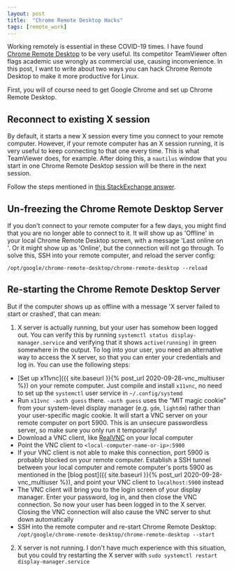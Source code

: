 ```yaml
---
layout: post
title:  "Chrome Remote Desktop Hacks"
tags: [remote_work]
---
```

Working remotely is essential in these COVID-19 times. I have found [Chrome Remote Desktop](https://remotedesktop.google.com/) to be very useful. Its competitor TeamViewer often flags academic use wrongly as commercial use, causing inconvenience. In this post, I want to write about two ways you can hack Chrome Remote Desktop to make it more productive for Linux.

First, you will of course need to get Google Chrome and set up Chrome Remote Desktop.

## Reconnect to existing X session
By default, it starts a new X session every time you connect to your remote computer. However, if your remote computer has an X session running, it is very useful to keep connecting to that one every time. This is what TeamViewer does, for example. After doing this, a `nautilus` window that you start in one Chrome Remote Desktop session will be there in the next session.

Follow the steps mentioned in [this StackExchange answer](https://superuser.com/a/850359).

## Un-freezing the Chrome Remote Desktop Server
If you don't connect to your remote computer for a few days, you might find that you are no longer able to connect to it. It will show up as 'Offline' in your local Chrome Remote Desktop screen, with a message 'Last online on <date>'. Or it might show up as 'Online', but the connection will not go through. To solve this, SSH into your remote computer, and reload the server config:
```
/opt/google/chrome-remote-desktop/chrome-remote-desktop --reload
``` 
  
## Re-starting the Chrome Remote Desktop Server
But if the computer shows up as offline with a message 'X server failed to start or crashed', that can mean:

1. X server is actually running, but your user has somehow been logged out. You can verify this by running `systemctl status display-manager.service` and verifying
that it shows `active(running)` in green somewhere in the output. To log into your user, you need an alternative way to access the X server, so that you can enter
your credentials and log in. You can use the following steps:
  - [Set up x11vnc]({{ site.baseurl }}{% post_url 2020-09-28-vnc_multiuser %}) on your remote computer. Just compile and install `x11vnc`, no need to set up the
`systemctl` user service in `~/.config/systemd`
  - Run `x11vnc -auth guess` there. `-auth guess` uses the "MIT magic cookie" from your system-level display manager (e.g. `gdm`, `lightdm`) rather than your user-specific magic cookie. It will start a VNC server on your remote computer on port 5900. This is an unsecure passwordless server, so make sure you only run it temporarily!
  - Download a VNC client, like [RealVNC](https://www.realvnc.com/en/connect/download/viewer/) on your local computer
  - Point the VNC client to `<local-computer-name-or-ip>:5900`
  - If your VNC client is not able to make this connection, port 5900 is probably blocked on your remote computer. Establish a SSH tunnel between your local computer and remote computer's ports 5900 as mentioned in the [blog post]({{ site.baseurl }}{% post_url 2020-09-28-vnc_multiuser %}), and point your VNC client
to `localhost:5900` instead
  - The VNC client will bring you to the login screen of your display manager. Enter your password, log in, and then close the VNC connection. So now your user has been logged in to the X server. Closing the VNC connection will also cause the VNC server to shut down automatically
  - SSH into the remote computer and re-start Chrome Remote Desktop: `/opt/google/chrome-remote-desktop/chrome-remote-desktop --start`
  
2. X server is not running. I don't have much experience with this situation, but you could try restarting the X server with `sudo systemctl restart display-manager.service`
